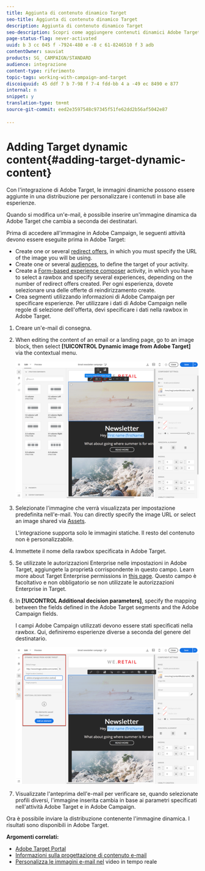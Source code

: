 ```yaml
---
title: Aggiunta di contenuto dinamico Target
seo-title: Aggiunta di contenuto dinamico Target
description: Aggiunta di contenuto dinamico Target
seo-description: Scopri come aggiungere contenuti dinamici Adobe Target in una distribuzione di Adobe Campaign.
page-status-flag: never-activated
uuid: b 3 cc 045 f -7924-480 e -8 c 61-8246510 f 3 adb
contentOwner: sauviat
products: SG_ CAMPAIGN/STANDARD
audience: integrazione
content-type: riferimento
topic-tags: working-with-campaign-and-target
discoiquuid: 45 ddf 7 b 7-98 f 7-4 fdd-bb 4 a -49 ec 8490 e 877
internal: n
snippet: y
translation-type: tm+mt
source-git-commit: eed2e3597548c97345f51fe62dd2b56af5042e87

---
```



# Adding Target dynamic content{#adding-target-dynamic-content}

Con l'integrazione di Adobe Target, le immagini dinamiche possono essere aggiunte in una distribuzione per personalizzare i contenuti in base alle esperienze.

Quando si modifica un'e-mail, è possibile inserire un'immagine dinamica da Adobe Target che cambia a seconda dei destinatari.

Prima di accedere all'immagine in Adobe Campaign, le seguenti attività devono essere eseguite prima in Adobe Target:

* Create one or several [redirect offers](https://docs.adobe.com/content/help/en/target/using/experiences/offers/offer-redirect.html), in which you must specify the URL of the image you will be using.
* Create one or several [audiences](https://marketing.adobe.com/resources/help/en_US/target/ov/c_about_segments.html), to define the target of your activity.
* Create a [Form-based experience composer](https://marketing.adobe.com/resources/help/en_US/target/target/t_form_experience_composer.html) activity, in which you have to select a rawbox and specify several experiences, depending on the number of redirect offers created. Per ogni esperienza, dovete selezionare una delle offerte di reindirizzamento create.
* Crea segmenti utilizzando informazioni di Adobe Campaign per specificare esperienze. Per utilizzare i dati di Adobe Campaign nelle regole di selezione dell'offerta, devi specificare i dati nella rawbox in Adobe Target.

1. Creare un'e-mail di consegna.
1. When editing the content of an email or a landing page, go to an image block, then select **[!UICONTROL Dynamic image from Adobe Target]** via the contextual menu.

   ![](assets/tar_insert_dynamic_image.png)

1. Selezionate l'immagine che verrà visualizzata per impostazione predefinita nell'e-mail. You can directly specify the image URL or select an image shared via [Assets](../../integrating/using/working-with-campaign-and-assets-core-service.md).

   L'integrazione supporta solo le immagini statiche. Il resto del contenuto non è personalizzabile.

1. Immettete il nome della rawbox specificata in Adobe Target.
1. Se utilizzate le autorizzazioni Enterprise nelle impostazioni in Adobe Target, aggiungete la proprietà corrispondente in questo campo. Learn more about Target Enterprise permissions in [this page](https://marketing.adobe.com/resources/help/en_US/target/target/properties-overview.html). Questo campo è facoltativo e non obbligatorio se non utilizzate le autorizzazioni Enterprise in Target.
1. In **[!UICONTROL Additional decision parameters]**, specify the mapping between the fields defined in the Adobe Target segments and the Adobe Campaign fields.

   I campi Adobe Campaign utilizzati devono essere stati specificati nella rawbox. Qui, definiremo esperienze diverse a seconda del genere del destinatario.

   ![](assets/tar_additional_decisionning_parameters.png)

1. Visualizzate l'anteprima dell'e-mail per verificare se, quando selezionate profili diversi, l'immagine inserita cambia in base ai parametri specificati nell'attività Adobe Target e in Adobe Campaign.

Ora è possibile inviare la distribuzione contenente l'immagine dinamica. I risultati sono disponibili in Adobe Target.

**Argomenti correlati:**

* [Adobe Target Portal](https://marketing.adobe.com/resources/help/en_US/target/a4t/c_campaign_and_target.html)
* [Informazioni sulla progettazione di contenuto e-mail](../../designing/using/about-email-content-design.md)
* [Personalizza le immagini e-mail nel](https://helpx.adobe.com/marketing-cloud/how-to/email-marketing.html) video in tempo reale

